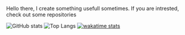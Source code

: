 Hello there, I create something usefull sometimes.
If you are intrested, check out some repositories

![GitHub stats](https://github-readme-stats-selfhost.vercel.app/api?username=luiggi33&count_private=true&theme=dark&show_icons=true)
![Top Langs](https://github-readme-stats-selfhost.vercel.app/api/top-langs/?username=luiggi33&layout=compact&theme=dark)
[![wakatime stats](https://github-readme-stats-selfhost.vercel.app/api/wakatime?username=willianrod)](https://github.com/anuraghazra/github-readme-stats)

